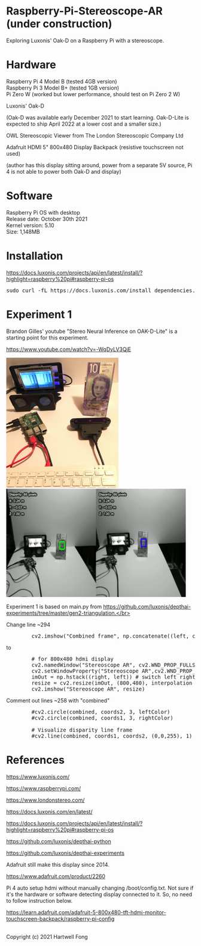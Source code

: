 # Raspberry-Pi-Stereoscope-AR (under construction)
Exploring Luxonis' Oak-D on a Raspberry Pi with a stereoscope.</br>
 
# Hardware
Raspberry Pi 4 Model B (tested 4GB version)</br>
Raspberry Pi 3 Model B+ (tested 1GB version)</br>
Pi Zero W (worked but lower performance, should test on Pi Zero 2 W)</br>

Luxonis' Oak-D</br>

(Oak-D was available early December 2021 to start learning. Oak-D-Lite is expected to ship April 2022 at a lower cost and a smaller size.)</br>

OWL Stereoscopic Viewer from The London Stereoscopic Company Ltd</br>

Adafruit HDMI 5" 800x480 Display Backpack (resistive touchscreen not used)</br>

(author has this display sitting around, power from a separate 5V source, Pi 4 is not able to power both Oak-D and display)</br>

# Software
Raspberry Pi OS with desktop</br>
Release date: October 30th 2021</br>
Kernel version: 5.10</br>
Size: 1,148MB</br>

# Installation

https://docs.luxonis.com/projects/api/en/latest/install/?highlight=raspberry%20pi#raspberry-pi-os

<pre>
sudo curl -fL https://docs.luxonis.com/install_dependencies.sh | bash
</pre>

# Experiment 1</br>

Brandon Gilles' youtube "Stereo Neural Inference on OAK-D-Lite" is a starting point for this experiment.<br>

https://www.youtube.com/watch?v=-WqDyLV3QjE

<img src="images/stereoscope.jpg" width="300">

<img src="images/stereoscope2.gif" width="480">

Experiment 1 is based on main.py from https://github.com/luxonis/depthai-experiments/tree/master/gen2-triangulation.</br>

Change line ~294</br>

<pre>
        cv2.imshow("Combined frame", np.concatenate((left, combined ,right), axis=1))
</pre>

to

<pre>
        # for 800x480 hdmi display
        cv2.namedWindow("Stereoscope AR", cv2.WND_PROP_FULLSCREEN)
        cv2.setWindowProperty("Stereoscope AR",cv2.WND_PROP_FULLSCREEN,cv2.WINDOW_FULLSCREEN)
        imOut = np.hstack((right, left)) # switch left right for stereoscope AR
        resize = cv2.resize(imOut, (800,480), interpolation = cv2.INTER_LINEAR)
        cv2.imshow("Stereoscope AR", resize)
</pre>

Comment out lines ~258 with "combined"

<pre>
        #cv2.circle(combined, coords2, 3, leftColor)
        #cv2.circle(combined, coords1, 3, rightColor)

        # Visualize disparity line frame
        #cv2.line(combined, coords1, coords2, (0,0,255), 1)
</pre>

# References</br>

https://www.luxonis.com/

https://www.raspberrypi.com/

https://www.londonstereo.com/

https://docs.luxonis.com/en/latest/

https://docs.luxonis.com/projects/api/en/latest/install/?highlight=raspberry%20pi#raspberry-pi-os

https://github.com/luxonis/depthai-python

https://github.com/luxonis/depthai-experiments

Adafruit still make this display since 2014.</br>

https://www.adafruit.com/product/2260

Pi 4 auto setup hdmi without manually changing /boot/config.txt. Not sure if it's the hardware or software detecting display connected to it. So, no need to follow instruction below.</br>

https://learn.adafruit.com/adafruit-5-800x480-tft-hdmi-monitor-touchscreen-backpack/raspberry-pi-config

</br>Copyright (c) 2021 Hartwell Fong</br>
